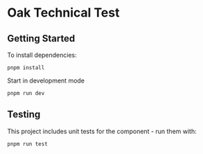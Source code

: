 # Oak Technical Test

## Getting Started

To install dependencies:

```
pnpm install
```

Start in development mode

```
pnpm run dev
```

## Testing

This project includes unit tests for the component - run them with:

```
pnpm run test
```
